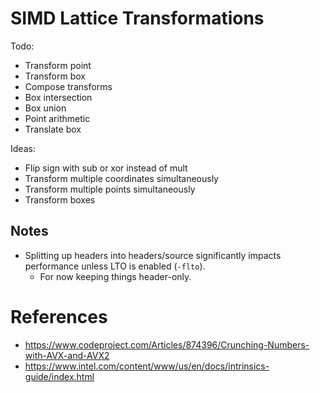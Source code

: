 # SIMD Lattice Transformations

Todo:

* Transform point
* Transform box
* Compose transforms
* Box intersection
* Box union
* Point arithmetic
* Translate box

Ideas:

* Flip sign with sub or xor instead of mult
* Transform multiple coordinates simultaneously
* Transform multiple points simultaneously
* Transform boxes

## Notes

* Splitting up headers into headers/source significantly impacts performance unless LTO is enabled (`-flto`).
  * For now keeping things header-only.

# References

* https://www.codeproject.com/Articles/874396/Crunching-Numbers-with-AVX-and-AVX2
* https://www.intel.com/content/www/us/en/docs/intrinsics-guide/index.html
